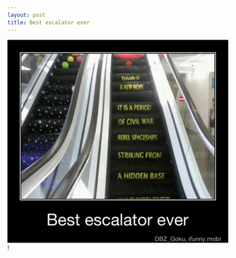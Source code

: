 ```yaml
---
layout: post
title: Best escalator ever
---
```


![Best escalator ever](/assets/images/best-escalator-ever.jpg)!